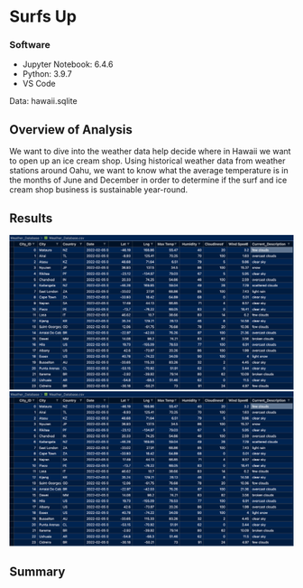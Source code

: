 # Surfs Up

### Software

- Jupyter Notebook: 6.4.6
- Python: 3.9.7
- VS Code

Data: hawaii.sqlite

## Overview of Analysis

We want to dive into the weather data help decide where in Hawaii we want to open up an ice cream shop. Using historical weather data from weather stations around Oahu, we want to know what the average temperature is in the months of June and December in order to determine if the surf and ice cream shop business is sustainable year-round.

## Results

<img src="https://github.com/brown-rox20/World_Weather_Analysis/blob/main/Weather_Database/Weather_Database_screenshot.png" alt="Weather_Database_screenshot.png">

<img src="https://github.com/brown-rox20/World_Weather_Analysis/blob/main/Weather_Database/Weather_Database_screenshot.png" alt="Weather_Database_screenshot.png">

## Summary
